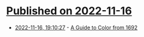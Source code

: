 # [Published on 2022-11-16](index.md)

* [2022-11-16, 19:10:27](https://news.ycombinator.com/item?id=33628768) - [A Guide to Color from 1692](https://www.openculture.com/2019/10/a-900-page-pre-pantone-guide-to-color-from-1692-a-complete-digital-scan.html)
